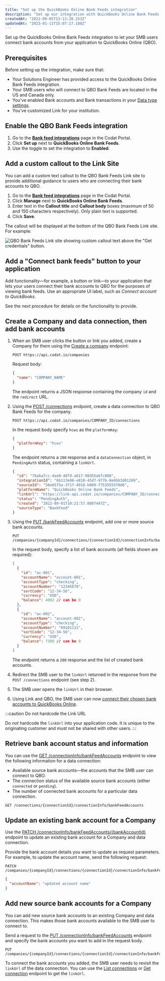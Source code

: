 ```yaml
---
title: "Set up the QuickBooks Online Bank Feeds integration"
description: "Set up our integration with QuickBooks Online Bank Feeds."
createdAt: "2022-09-05T13:13:20.253Z"
updatedAt: "2023-01-11T15:07:17.188Z"
---
```


Set up the QuickBooks Online Bank Feeds integration to let your SMB users connect bank accounts from your application to QuickBooks Online (QBO).

## Prerequisites

Before setting up the integration, make sure that:

- Your Solutions Engineer has provided access to the QuickBooks Online Bank Feeds integration.
- Your SMB users who will connect to QBO Bank Feeds are located in the US and Canada only.
- You've enabled Bank accounts and Bank transactions in your [Data type settings](/core-concepts/data-type-settings).
- You've customized Link for your institution.

## Enable the QBO Bank Feeds integration

1. Go to the <a className="external" href="https://app.codat.io/settings/integrations/bankfeeds" target="_blank">**Bank feed integrations**</a> page in the Codat Portal.
2. Click **Set up** next to **QuickBooks Online Bank Feeds**.
3. Use the toggle to set the integration to **Enabled**.

## Add a custom callout to the Link Site

You can add a custom text callout to the QBO Bank Feeds Link site to provide additional guidance to users who are connecting their bank accounts to QBO.

1. Go to the <a className="external" href="https://app.codat.io/settings/integrations/bankfeeds" target="_blank">**Bank feed integrations**</a> page in the Codat Portal.
2. Click **Manage** next to **QuickBooks Online Bank Feeds**.
3. Enter text in the **Callout title** and **Callout body** boxes (maximum of 50 and 150 characters respectively). Only plain text is supported.
4. Click **Save**.

The callout will be displayed at the bottom of the QBO Bank Feeds Link site. For example:

![QBO Bank Feeds Link site showing custom callout text above the "Get credentials" button.](/img/old/b822e27-qbo-bank-feeds_link-site-callout-text.png)

## Add a "Connect bank feeds" button to your application

Add functionality—for example, a button or link—to your application that lets your users connect their bank accounts to QBO for the purposes of viewing bank feeds. Use an appropriate UI label, such as _Connect account to QuickBooks_.

See the next procedure for details on the functionality to provide.

## Create a Company and data connection, then add bank accounts

1. When an SMB user clicks the button or link you added, create a Company for them using the <a href="/codat-api#/operations/create-company">Create a company</a> endpoint:

   ```http
   POST https://api.codat.io/companies
   ```

   Request body:

   ```json
   {
     "name": "COMPANY_NAME"
   }
   ```

   The endpoint returns a JSON response containing the company `id` and the `redirect` URL.

2. Using the <a href="/codat-api#/operations/create-data-connection">POST /connections</a> endpoint, create a data connection to QBO Bank Feeds for the company.

   ```http
   POST https://api.codat.io/companies/COMPANY_ID/connections
   ```

   In the request body specify `hcws` as the `platformKey`:

   ```json
   {
     "platformKey": "hcws"
   }
   ```

   The endpoint returns a `200` response and a `dataConnection` object, in `PendingAuth` status, containing a `linkUrl`.

   ```json
   {
     "id": "7baba7cc-4ae0-48fd-a617-98d55a6fc008",
     "integrationId": "6b113e06-e818-45d7-977b-8e6bb3d01269",
     "sourceId": "56e6575a-3f1f-4918-b009-f7535555f0d6",
     "platformName": "QuickBooks Online Bank Feeds",
     "linkUrl": "https://link-api.codat.io/companies/COMPANY_ID/connections/CONNECTION_ID/start?otp=742271",
     "status": "PendingAuth",
     "created": "2022-09-01T10:21:57.0807447Z",
     "sourceType": "BankFeed"
   }
   ```

3. Using the <a href="https://api.codat.io/swagger/index.html#/Connection/put_companies__companyId__connections__connectionId__connectionInfo_bankFeedAccounts" target="_blank">PUT /bankFeedAccounts</a> endpoint, add one or more source bank accounts.

   ```http
   PUT /companies/{companyId}/connections/{connectionId}/connectionInfo/bankFeedAccounts
   ```

   In the request body, specify a list of bank accounts (all fields shown are required):

   ```json
   [
     {
       "id": "ac-001",
       "accountName": "account-001",
       "accountType": "checking",
       "accountNumber": "12345670",
       "sortCode": "12-34-56",
       "currency": "USD",
       "balance": 4002 // can be 0
     },
     {
       "id": "ac-002",
       "accountName": "account-002",
       "accountType": "checking",
       "accountNumber": "89101112",
       "sortCode": "12-34-56",
       "currency": "USD",
       "balance": 7300 // can be 0
     }
   ]
   ```

   The endpoint returns a `200` response and the list of created bank accounts.

4. Redirect the SMB user to the `linkUrl` returned in the response from the `POST /connections` endpoint (see step 2).

5. The SMB user opens the `linkUrl` in their browser.

6. Using Link and QBO, the SMB user can now [connect their chosen bank accounts to QuickBooks Online](/bank-feed-api/qbo-bank-feeds/bank-feed-qbo-bank-feeds-smb-user).

:::caution Do not hardcode the Link URL

Do _not_ hardcode the `linkUrl` into your application code. It is unique to the originating customer and must not be shared with other users.
:::

## Retrieve bank account status and information

You can use the <a className="external" href="https://api.codat.io/swagger/index.html#/Connection/get_companies__companyId__connections__connectionId__connectionInfo_bankFeedAccounts" target="blank">GET /connectionInfo/bankFeedAccounts</a> endpoint to view the following information for a data connection:

- Available source bank accounts—the accounts that the SMB user can connect to QBO.
- The connection status of the available source bank accounts (either `connected` or `pending`).
- The number of connected bank accounts for a particular data connection.

```http
GET /connections/{connectionId}/connectionInfo/bankFeedAccounts
```

## Update an existing bank account for a Company

Use the <a className="external" href="https://api.codat.io/swagger/index.html#/Connection/patch_companies__companyId__connections__connectionId__connectionInfo_bankFeedAccounts__bankAccountId_" target="_blank">PATCH /connectionInfo/bankFeedAccounts/{bankAccountId}</a> endpoint to update an existing bank account for a Company and data connection.

Provide the bank account details you want to update as request parameters. For example, to update the account name, send the following request:

```http
PATCH /companies/{companyId}/connections/{connectionId}/connectionInfo/bankFeedAccounts/{bankAccountId}
```

```json
{
  "accountName": "updated account name"
}
```

## Add new source bank accounts for a Company

You can add new source bank accounts to an existing Company and data connection. This makes those bank accounts available to the SMB user to connect to.

Send a request to the <a className="external" href="https://api.codat.io/swagger/index.html#/Connection/put_companies__companyId__connections__connectionId__connectionInfo_bankFeedAccounts" target="_blank">PUT /connectionInfo/bankFeedAccounts</a> endpoint and specify the bank accounts you want to add in the request body.

```http
PUT /companies/{companyId}/connections/{connectionId}/connectionInfo/bankFeedAccounts
```

To connect the bank accounts you added, the SMB user needs to revisit the `linkUrl` of the data connection. You can use the <a href="/codat-api#/operations/list-company-connections">List connections</a> or <a href="/codat-api#/operations/get-company-connection">Get connection</a> endpoint to get the `linkUrl`.
